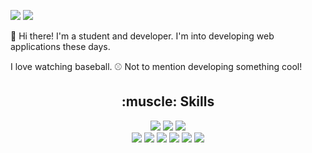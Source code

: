 <a href="https://velog.io/@gim-hangil"><img src="https://img.shields.io/badge/Velog-20C997?style=flat-square&logo=Velog&logoColor=white"/></a>
<a href="mailto: gim_hangil@kakao.com"><img src="https://img.shields.io/badge/Mail-FFCD00?style=flat-square&logo=Gmail&logoColor=white"/></a>

:wave: Hi there! I'm a student and developer. I'm into developing web applications these days.

I love watching baseball. :baseball: Not to mention developing something cool!

<h2 align="center">:muscle: Skills</h2>

<p align="center">
  <!-- Languages -->
  <a href="https://en.wikipedia.org/wiki/JavaScript"><img src="https://img.shields.io/badge/Javascript-F7DF1E?style=flat-square&logo=Javascript&logoColor=white"/></a>
  <a href="https://python.org"><img src="https://img.shields.io/badge/Python-3776AB?style=flat-square&logo=Python&logoColor=white"/></a>
  <a href="https://en.wikipedia.org/wiki/C_(programming_language)"><img src="https://img.shields.io/badge/C-A8B9CC?style=flat-square&logo=C&logoColor=white"/></a>
  <br>
  <!-- Other than langs -->
  <a href="https://nodejs.org"><img src="https://img.shields.io/badge/Node.js-339933?style=flat-square&logo=Node.js&logoColor=white"/></a>
  <a href="https://vuejs.org"><img src="https://img.shields.io/badge/Vue.js-4FC08D?style=flat-square&logo=Vue.js&logoColor=white"/></a>
  <a href="https://reactjs.org"><img src="https://img.shields.io/badge/React-61DAFB?style=flat-square&logo=React&logoColor=white"/></a>
  <a href="https://flask.palletsprojects.com"><img src="https://img.shields.io/badge/Flask-000000?style=flat-square&logo=Flask&logoColor=white"/></a>
  <a href="https://expressjs.com"><img src="https://img.shields.io/badge/Express-000000?style=flat-square&logo=Express&logoColor=white"/></a>
  <a href="https://echo.labstack.com/"><img src="https://img.shields.io/badge/Echo-00ADD8?style=flat-square&logo=Go&logoColor=white"/></a>
</p>
